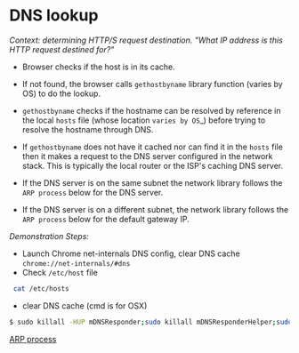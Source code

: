 # DNS lookup

_Context: determining HTTP/S request destination. "What IP address is this HTTP request destined for?"_

* Browser checks if the host is in its cache.

* If not found, the browser calls ``gethostbyname`` library function (varies by OS) to do the lookup.

* ``gethostbyname`` checks if the hostname can be resolved by reference in the local ``hosts`` file (whose location `varies by OS`_) before trying to resolve the hostname through DNS.

* If ``gethostbyname`` does not have it cached nor can find it in the ``hosts`` file then it makes a request to the DNS server configured in the network stack. This is typically the local router or the ISP's caching DNS server.

* If the DNS server is on the same subnet the network library follows the ``ARP process`` below for the DNS server.

* If the DNS server is on a different subnet, the network library follows the ``ARP process`` below for the default gateway IP.

_Demonstration Steps:_
  * Launch Chrome net-internals DNS config, clear DNS cache
  ``chrome://net-internals/#dns``
  * Check ``/etc/host`` file
  ```bash 
   cat /etc/hosts
  ```
  * clear DNS cache (cmd is for OSX)
  ```bash
  $ sudo killall -HUP mDNSResponder;sudo killall mDNSResponderHelper;sudo dscacheutil -flushcache
  ```

[ARP process](./4-ARPprocess.md)